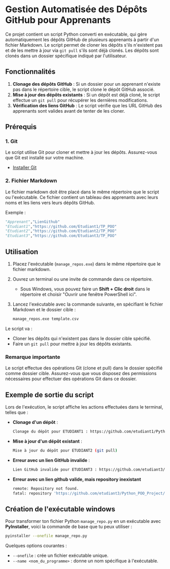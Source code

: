 # Gestion Automatisée des Dépôts GitHub pour Apprenants

Ce projet contient un script Python converti en exécutable, qui gère automatiquement les dépôts GitHub de plusieurs apprenants à partir d'un fichier Markdown. Le script permet de cloner les dépôts s'ils n'existent pas et de les mettre à jour via `git pull` s'ils sont déjà clonés. Les dépôts sont clonés dans un dossier spécifique indiqué par l'utilisateur.

## Fonctionnalités

1. **Clonage des dépôts GitHub** : Si un dossier pour un apprenant n'existe pas dans le répertoire cible, le script clone le dépôt GitHub associé.
2. **Mise à jour des dépôts existants** : Si un dépôt est déjà cloné, le script effectue un `git pull` pour récupérer les dernières modifications.
3. **Vérification des liens GitHub** : Le script vérifie que les URL GitHub des apprenants sont valides avant de tenter de les cloner.

## Prérequis

### 1. Git

Le script utilise Git pour cloner et mettre à jour les dépôts. Assurez-vous que Git est installé sur votre machine.

- [Installer Git](https://git-scm.com/)

### 2. Fichier Markdown

Le fichier markdown doit être placé dans le même répertoire que le script ou l'exécutable. Ce fichier contient un tableau des apprenants avec leurs noms et les liens vers leurs dépôts GitHub.

Exemple :

```python
"Apprenant","LienGithub"
"Etudiant1","https://github.com/Etudiant1/TP_POO"
"Etudiant2","https://github.com/Etudiant2/TP_POO"
"Etudiant3","https://github.com/Etudiant3/TP_POO"
```

## Utilisation

1. Placez l'exécutable (`manage_repos.exe`) dans le même répertoire que le fichier markdown.
2. Ouvrez un terminal ou une invite de commande dans ce répertoire.
   - Sous Windows, vous pouvez faire un **Shift + Clic droit** dans le répertoire et choisir "Ouvrir une fenêtre PowerShell ici".
3. Lancez l'exécutable avec la commande suivante, en spécifiant le fichier Markdown et le dossier cible :

   ```bash
   manage_repos.exe template.csv
   ```

Le script va :

- Cloner les dépôts qui n'existent pas dans le dossier cible spécifié.
- Faire un `git pull` pour mettre à jour les dépôts existants.

### Remarque importante

Le script effectue des opérations Git (clone et pull) dans le dossier spécifié comme dossier cible. Assurez-vous que vous disposez des permissions nécessaires pour effectuer des opérations Git dans ce dossier.

## Exemple de sortie du script

Lors de l'exécution, le script affiche les actions effectuées dans le terminal, telles que :

- **Clonage d'un dépôt** :

   ```bash
   Clonage du dépôt pour ETUDIANT1 : https://github.com/etudiant1/PythonTP
   ```

- **Mise à jour d'un dépôt existant** :

   ```bash
   Mise à jour du dépôt pour ETUDIANT2 (git pull)
   ```

- **Erreur avec un lien GitHub invalide** :

   ```bash
   Lien GitHub invalide pour ETUDIANT3 : https://github.com/etudiant3/Python_POO_Project
   ```

- **Erreur avec un lien github valide, mais repository inexistant**

   ```bash
   remote: Repository not found.
   fatal: repository 'https://github.com/etudiant3/Python_POO_Project/' not found
   ```

## Création de l'exécutable windows

Pour transformer ton fichier Python `manage_repo.py` en un exécutable avec **PyInstaller**, voici la commande de base que tu peux utiliser :

```bash
pyinstaller --onefile manage_repo.py
```

Quelques options courantes :

- `--onefile` : crée un fichier exécutable unique.
- `--name <nom_du_programme>` : donne un nom spécifique à l'exécutable.
